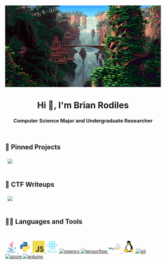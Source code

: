 ![Brian's GitHub Banner](./assets/BannerWaterfall.gif)

<h1 align="center">Hi 👋, I'm Brian Rodiles</h1>
<h3 align="center">Computer Science Major and Undergraduate Researcher</h3>

<br>

## 📌 Pinned Projects

<a href="https://github.com/brianrodiles/AI4ALL-ASL-Translator.git">
  <img align="center" style="margin:0.5rem" src="https://github-readme-stats.vercel.app/api/pin/?username=brianrodiles&repo=AI4ALL-ASL-Translator&title_color=ffffff&text_color=c9cacc&icon_color=4AB197&bg_color=1A2B34" />
</a>

</br>

<br>

## 👾 CTF Writeups

<a href="https://github.com/brianrodiles/LACTF-23.git">
  <img align="center" style="margin:0.5rem" src="https://github-readme-stats.vercel.app/api/pin/?username=brianrodiles&repo=LACTF-23&title_color=ffffff&text_color=c9cacc&icon_color=4AB197&bg_color=1A2B34" />
</a>

</br>

<br>

## 👨‍💻 Languages and Tools

</br>
<p style: "text-align: justify">  

<!--Java--> <a href="https://www.java.com" target="_blank" rel="noreferrer"> <img src="https://raw.githubusercontent.com/devicons/devicon/master/icons/java/java-original.svg" alt="java" width="40" height="40"/> </a> <!--Python--> <a href="https://www.python.org" target="_blank" rel="noreferrer"> <img src="https://raw.githubusercontent.com/devicons/devicon/master/icons/python/python-original.svg" alt="python" width="40" height="40"/> </a> <!--JS--> <a href="https://developer.mozilla.org/en-US/docs/Web/JavaScript" target="_blank" rel="noreferrer"> <img src="https://raw.githubusercontent.com/devicons/devicon/master/icons/javascript/javascript-original.svg" alt="javascript" width="40" height="40"/> </a> <!--React--> <a href="https://reactjs.org/" target="_blank" rel="noreferrer"> <img src="https://raw.githubusercontent.com/devicons/devicon/master/icons/react/react-original-wordmark.svg" alt="react" width="40" height="40"/> </a> <!--OpenCV--> <a href="https://opencv.org/" target="_blank" rel="noreferrer"> <img src="https://www.vectorlogo.zone/logos/opencv/opencv-icon.svg" alt="opencv" width="40" height="40"/> </a> <!--Tensorflow--> <a href="https://www.tensorflow.org" target="_blank" rel="noreferrer"> <img src="https://www.vectorlogo.zone/logos/tensorflow/tensorflow-icon.svg" alt="tensorflow" width="40" height="40"/> </a> <!--MySQL--> <a href="https://www.mysql.com/" target="_blank" rel="noreferrer"> <img src="https://raw.githubusercontent.com/devicons/devicon/master/icons/mysql/mysql-original-wordmark.svg" alt="mysql" width="40" height="40"/> </a> <!--Linux--> <a href="https://www.linux.org/" target="_blank" rel="noreferrer"> <img src="https://raw.githubusercontent.com/devicons/devicon/master/icons/linux/linux-original.svg" alt="linux" width="40" height="40"/> </a>  <!--Git--> <a href="https://git-scm.com/" target="_blank" rel="noreferrer"> <img src="https://www.vectorlogo.zone/logos/git-scm/git-scm-icon.svg" alt="git" width="40" height="40"/> </a>  <!--Azure--> <a href="https://azure.microsoft.com/en-in/" target="_blank" rel="noreferrer"> <img src="https://www.vectorlogo.zone/logos/microsoft_azure/microsoft_azure-icon.svg" alt="azure" width="40" height="40"/> </a> <!--Arduino--> <a href="https://www.arduino.cc/" target="_blank" rel="noreferrer"> <img src="https://cdn.worldvectorlogo.com/logos/arduino-1.svg" alt="arduino" width="40" height="40"/> </a>